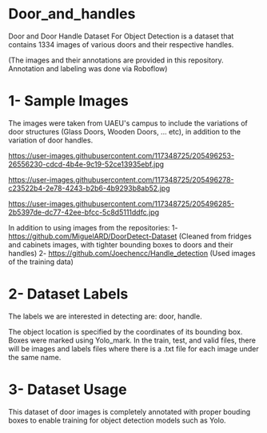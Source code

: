 # Door_and_handles
Door and Door Handle Dataset For Object Detection is a dataset that contains 1334 images of various doors and their respective handles.

(The images and their annotations are provided in this repository. Annotation and labeling was done via Roboflow)

# 1- Sample Images
The images were taken from UAEU's campus to include the variations of door structures (Glass Doors, Wooden Doors, ... etc), in addition to the variation of door handles.

https://user-images.githubusercontent.com/117348725/205496253-26556230-cdcd-4b4e-9c19-52ce13935ebf.jpg

https://user-images.githubusercontent.com/117348725/205496278-c23522b4-2e78-4243-b2b6-4b9293b8ab52.jpg

https://user-images.githubusercontent.com/117348725/205496285-2b5397de-dc77-42ee-bfcc-5c8d5111ddfc.jpg

In addition to using images from the repositories:
1- https://github.com/MiguelARD/DoorDetect-Dataset (Cleaned from fridges and cabinets images, with tighter bounding boxes to doors and their handles)
2- https://github.com/Joechencc/Handle_detection (Used images of the training data)

# 2- Dataset Labels
The labels we are interested in detecting are: door, handle.

The object location is specified by the coordinates of its bounding box. Boxes were marked using Yolo_mark. 
In the train, test, and valid files, there will be images and labels files where there is a .txt file for each image under the same name.

# 3- Dataset Usage
This dataset of door images is completely annotated with proper bouding boxes to enable training for object detection models such as Yolo.
